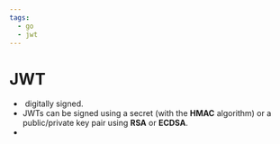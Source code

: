 ```yaml
---
tags:
  - go
  - jwt
---
```


# JWT
-  digitally signed.
- JWTs can be signed using a secret (with the **HMAC** algorithm) or a public/private key pair using **RSA** or **ECDSA**.
- 